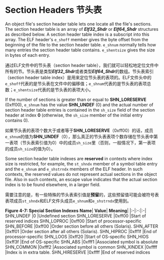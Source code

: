 # Section Headers 节头表

An object file's section header table lets one locate all the file's sections. The section header table is an array of ***Elf32_Shdr*** or ***Elf64_Shdr*** structures as described below. A section header table index is a subscript into this array. The ELF header's `e_shoff` member gives the byte offset from the beginning of the file to the section header table. `e_shnum` normally tells how many entries the section header table contains. `e_shentsize` gives the size in bytes of each entry.

通过ELF文件中的节头表（section header table），我们就可以轻松地定位文件中所有的节。节头表是类型***Elf32_Shdr***或者类型***Elf64_Shdr***的数组。节头表索引（section header table index）是用来定位节头表的表项的。ELF文件头中的`e_shoff`代表的是节头表在文件中的偏移值；`e_shnum`代表的是节头表的表项总数；`e_shentsize`代表的是节头表的表项大小。

If the number of sections is greater than or equal to **SHN_LORESERVE** (0xff00), `e_shnum` has the value **SHN_UNDEF** (0) and the actual number of section header table entries is contained in the `sh_size` field of the section header at index **0** (otherwise, the `sh_size` member of the initial entry contains 0).

如果节头表的表项个数大于或者等于**SHN_LORESERVE**（0xff00）的话，成员`e_shnum`的值为**SHN_UNDEF**（0），那么真正的节头表表项个数存储在节头表中第一表项（节头表索引值为0）中的成员`sh_size`里（否则，一般情况下，第一表项的成员`sh_size`的值为0）。

Some section header table indexes are **reserved** in contexts where index size is restricted, for example, the `st_shndx` member of a symbol table entry and the `e_shnum` and `e_shstrndx` members of the ELF header. In such contexts, the reserved values do not represent actual sections in the object file. Also in such contexts, an escape value indicates that the actual section index is to be found elsewhere, in a larger field.

需要注意的是，有一些特殊的节头表索引值是**预留**的，这些预留值可能会被符号表表项成员`st_shndx`和ELF文件头成员`e_shnum`和`e_shstrndx`使用到。

**Figure 4-7: Special Section Indexes**
**Name**|	**Value**|	**Meaning**|
|:-|:-:|:-|
SHN_UNDEF       |0               |Undefined section
SHN_LORESERVE   |0xff00          |Start of reserved indices
SHN_LOPROC      |0xff00          |Start of processor-specific
SHN_BEFORE      |0xff00          |Order section before all others (Solaris).
SHN_AFTER       |0xff01          |Order section after all others  (Solaris).
SHN_HIPROC      |0xff1f          |End of processor-specific
SHN_LOOS        |0xff20          |Start of OS-specific
SHN_HIOS        |0xff3f          |End of OS-specific
SHN_ABS         |0xfff1          |Associated symbol is absolute
SHN_COMMON      |0xfff2          |Associated symbol is common
SHN_XINDEX      |0xffff          |Index is in extra table.
SHN_HIRESERVE   |0xffff          |End of reserved indices


